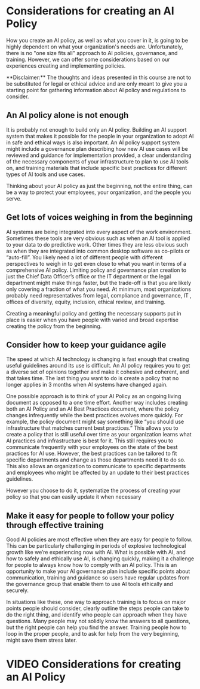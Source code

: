 

# Considerations for creating an AI Policy

How you create an AI policy, as well as what you cover in it, is going to be highly dependent on what your organization's needs are. Unfortunately, there is no "one size fits all" approach to AI policies, governance, and training. However, we can offer some considerations based on our experiences creating and implementing policies.

<div class = disclaimer>
**Disclaimer:** The thoughts and ideas presented in this course are not to be substituted for legal or ethical advice and are only meant to give you a starting point for gathering information about AI policy and regulations to consider.
</div>

## An AI policy alone is not enough

It is probably not enough to build only an AI policy. Building an AI support system that makes it possible for the people in your organization to adopt AI in safe and ethical ways is also important. An AI policy support system might include a governance plan describing how new AI use cases will be reviewed and guidance for implementation provided, a clear understanding of the necessary components of your infrastructure to plan to use AI tools on, and training materials that include specific best practices for different types of AI tools and use cases.

Thinking about your AI policy as just the beginning, not the entire thing, can be a way to protect your employees, your organization, and the people you serve.


## Get lots of voices weighing in from the beginning

AI systems are being integrated into every aspect of the work environment.  Sometimes these tools are very obvious such as when an AI tool is applied to your data to do predictive work. Other times they are less obvious such as when they are integrated into common desktop software as co-pilots or “auto-fill”. You likely need a lot of different people with different perspectives to weigh in to get even close to what you want in terms of a comprehensive AI policy. Limiting policy and governance plan creation to just the Chief Data Officer’s office or the IT department or the legal department might make things faster, but the trade-off is that you are likely only covering a fraction of what you need. At minimum, most organizations probably need representatives from legal, compliance and governance, IT , offices of diversity, equity, inclusion, ethical review, and training. 

Creating a meaningful policy and getting the necessary supports put in place is easier when you have people with varied and broad expertise creating the policy from the beginning.

## Consider how to keep your guidance agile

The speed at which AI technology is changing is fast enough that creating useful guidelines around its use is difficult. An AI policy requires you to get a diverse set of opinions together and make it cohesive and coherent, and that takes time. The last thing you want to do is create a policy that no longer applies in 3 months when AI systems have changed again.

One possible approach is to think of your AI Policy as an ongoing living document as opposed to a one time effort. Another way includes creating both an AI Policy and an AI Best Practices document, where the policy changes infrequently while the best practices evolves more quickly. For example, the policy document might say something like “you should use infrastructure that matches current best practices.” This allows you to create a policy that is still useful over time as your organization learns what AI practices and infrastructure is best for it. This still requires you to communicate frequently with your employees on the state of the best practices for AI use. However, the best practices can be tailored to fit specific departments and change as those departments need it to do so. This also allows an organization to communicate to specific departments and employees who might be affected by an update to their best practices guidelines.

However you choose to do it, systematize the process of creating your policy so that you can easily update it when necessary

## Make it easy for people to follow your policy through effective training

Good AI policies are most effective when they are easy for people to follow. This can be particularly challenging in periods of explosive technological growth like we’re experiencing now with AI. What is possible with AI, and how to safely and ethically use AI, is changing quickly, making it a challenge for people to always know how to comply with an AI policy. This is an opportunity to make your AI governance plan include specific points about communication, training and guidance so users have regular updates from the governance group that enable them to use AI tools ethically and securely. 

In situations like these, one way to approach training is to focus on major points people should consider, clearly outline the steps people can take to do the right thing, and identify who people can approach when they have questions. Many people may not solidly know the answers to all questions, but the right people can help you find the answer. Training people how to loop in the proper people, and to ask for help from the very beginning, might save them stress later.


# VIDEO Considerations for creating an AI Policy
